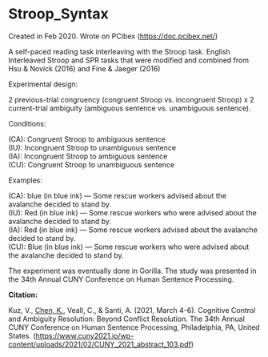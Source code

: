 # Stroop_Syntax

Created in Feb 2020. Wrote on PCIbex (https://doc.pcibex.net/)

A self-paced reading task interleaving with the Stroop task. English Interleaved Stroop and SPR tasks that were modified and combined from Hsu & Novick (2016) and Fine & Jaeger (2016)

Experimental design: 

2 previous-trial congruency (congruent Stroop vs. incongruent Stroop) x 2 current-trial ambiguity (ambiguous sentence vs. unambiguous sentence). 

Conditions:

(CA): Congruent Stroop to ambiguous sentence<br />
(IU): Incongruent Stroop to unambiguous sentence<br />
(IA): Incongruent Stroop to ambiguous sentence<br />
(CU): Congruent Stroop to unambiguous sentence<br />

Examples:

(CA): blue (in blue ink) — Some rescue workers advised about the avalanche decided to stand by.<br />
(IU): Red (in blue ink) — Some rescue workers who were advised about the avalanche decided to stand by.<br />
(IA): Red (in blue ink) — Some rescue workers advised about the avalanche decided to stand by.<br />
(CU): Blue (in blue ink) — Some rescue workers who were advised about the avalanche decided to stand by.<br />

The experiment was eventually done in Gorilla. The study was presented in the 34th Annual CUNY Conference on Human Sentence Processing.

**Citation:**

Kuz, V., <ins>Chen, K.</ins>, Veall, C., & Santi, A. (2021, March 4-6). Cognitive Control and Ambiguity Resolution: Beyond Conflict Resolution. The 34th Annual CUNY Conference on Human Sentence Processing, Philadelphia, PA, United States. (https://www.cuny2021.io/wp-content/uploads/2021/02/CUNY_2021_abstract_103.pdf)
